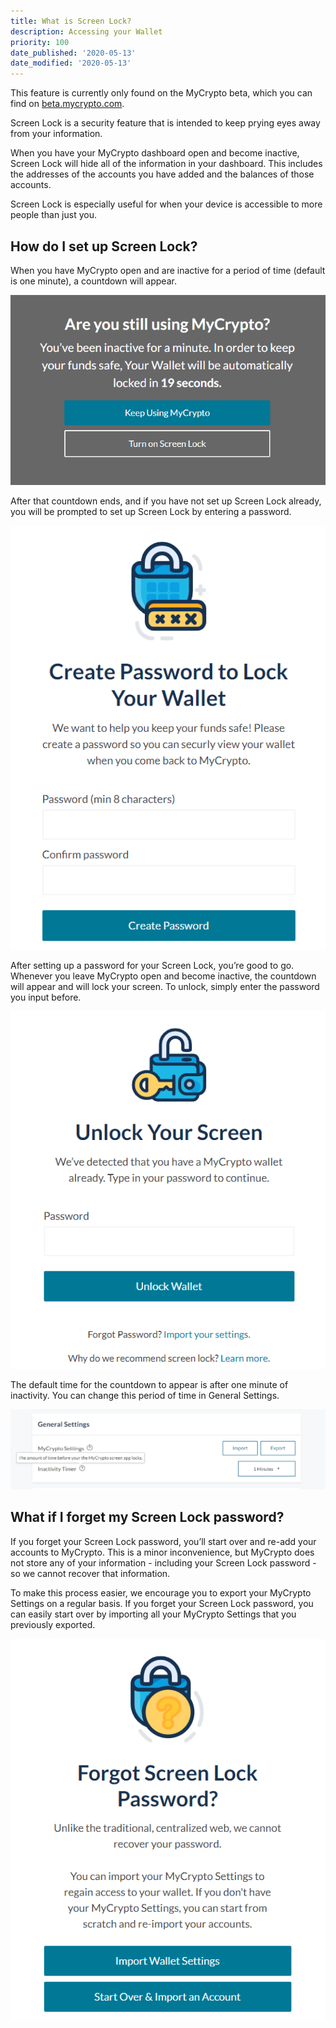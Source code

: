 ```yaml
---
title: What is Screen Lock?
description: Accessing your Wallet
priority: 100
date_published: '2020-05-13'
date_modified: '2020-05-13'
---
```


<Alert>

This feature is currently only found on the MyCrypto beta, which you can find on [beta.mycrypto.com](https://beta.mycrypto.com/).

</Alert>

Screen Lock is a security feature that is intended to keep prying eyes away from your information. 

When you have your MyCrypto dashboard open and become inactive, Screen Lock will hide all of the information in your dashboard. This includes the addresses of the accounts you have added and the balances of those accounts.

Screen Lock is especially useful for when your device is accessible to more people than just you. 

## How do I set up Screen Lock?

When you have MyCrypto open and are inactive for a period of time (default is one minute), a countdown will appear. 

![Screen Lock countdown](../../assets/how-to/accessing-wallet/what-is-screen-lock/countdown.png)

After that countdown ends, and if you have not set up Screen Lock already, you will be prompted to set up Screen Lock by entering a password.

![Create password](../../assets/how-to/accessing-wallet/what-is-screen-lock/create-password.png)

After setting up a password for your Screen Lock, you’re good to go. Whenever you leave MyCrypto open and become inactive, the countdown will appear and will lock your screen. To unlock, simply enter the password you input before.

![Unlock screen](../../assets/how-to/accessing-wallet/what-is-screen-lock/unlock-screen.png)

The default time for the countdown to appear is after one minute of inactivity. You can change this period of time in General Settings.

![Inactivity timer](../../assets/how-to/accessing-wallet/what-is-screen-lock/inactivity-timer.png)

## What if I forget my Screen Lock password?

If you forget your Screen Lock password, you’ll start over and re-add your accounts to MyCrypto. This is a minor inconvenience, but MyCrypto does not store any of your information -  including your Screen Lock password - so we cannot recover that information.

To make this process easier, we encourage you to export your MyCrypto Settings on a regular basis. If you forget your Screen Lock password, you can easily start over by importing all your MyCrypto Settings that you previously exported.

![Forgot password](../../assets/how-to/accessing-wallet/what-is-screen-lock/forgot-password.png)
